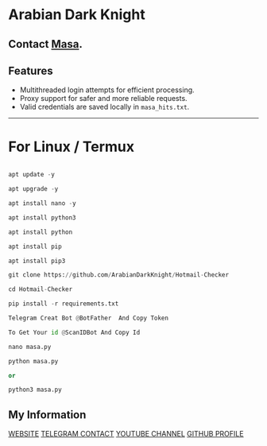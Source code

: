 # Arabian Dark Knight

Contact [Masa](https://t.me/DarkKnightArabian).
---
## Features
- Multithreaded login attempts for efficient processing.
- Proxy support for safer and more reliable requests.
- Valid credentials are saved locally in `masa_hits.txt`.
---

# For Linux / Termux

```python

apt update -y

apt upgrade -y

apt install nano -y

apt install python3

apt install python

apt install pip

apt install pip3

git clone https://github.com/ArabianDarkKnight/Hotmail-Checker

cd Hotmail-Checker

pip install -r requirements.txt

Telegram Creat Bot @BotFather  And Copy Token

To Get Your id @ScanIDBot And Copy Id

nano masa.py 

python masa.py

or 

python3 masa.py
```
## My Information

[WEBSITE](http://www.arabiandarkknight.giize.com)
[TELEGRAM CONTACT](https://t.me/DarkKnightArabian)
[YOUTUBE CHANNEL](https://t.me/ArabianDarkKnight)
[GITHUB PROFILE](https://github.com/ArabianDarkKnight)
